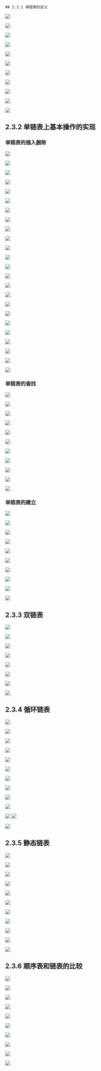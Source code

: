 	## 2.3.1 单链表的定义

![](images/Pasted%20image%2020250320201057.png)

![](images/Pasted%20image%2020250320201112.png)

![](images/Pasted%20image%2020250320201154.png)

![](images/Pasted%20image%2020250320201527.png)

![](images/Pasted%20image%2020250320201612.png)

![](images/Pasted%20image%2020250320201657.png)

![](images/Pasted%20image%2020250320201709.png)

![](images/Pasted%20image%2020250320201758.png)

![](images/Pasted%20image%2020250320201835.png)

![](images/Pasted%20image%2020250320201909.png)

![](images/Pasted%20image%2020250320201940.png)

## 2.3.2 单链表上基本操作的实现
### 单链表的插入删除

![](images/Pasted%20image%2020250320202046.png)

![](images/Pasted%20image%2020250320202134.png)

![](images/Pasted%20image%2020250320202228.png)

![](images/Pasted%20image%2020250320202420.png)

![](images/Pasted%20image%2020250320202458.png)

![](images/Pasted%20image%2020250320202554.png)

![](images/Pasted%20image%2020250320202653.png)

![](images/Pasted%20image%2020250320202712.png)

![](images/Pasted%20image%2020250320202725.png)

![](images/Pasted%20image%2020250320202802.png)

![](images/Pasted%20image%2020250320202822.png)

![](images/Pasted%20image%2020250320202906.png)

![](images/Pasted%20image%2020250320202932.png)

![](images/Pasted%20image%2020250320203009.png)

![](images/Pasted%20image%2020250320203054.png)

![](images/Pasted%20image%2020250320203118.png)

![](images/Pasted%20image%2020250320203242.png)

![](images/Pasted%20image%2020250320203319.png)

![](images/Pasted%20image%2020250320203349.png)

![](images/Pasted%20image%2020250320203407.png)

![](images/Pasted%20image%2020250320203450.png)

![](images/Pasted%20image%2020250320203502.png)

![](images/Pasted%20image%2020250320203540.png)

![](images/Pasted%20image%2020250320203558.png)

### 单链表的查找

![](images/Pasted%20image%2020250320203646.png)

![](images/Pasted%20image%2020250320203708.png)

![](images/Pasted%20image%2020250320203737.png)

![](images/Pasted%20image%2020250320203811.png)

![](images/Pasted%20image%2020250320203841.png)

![](images/Pasted%20image%2020250320203859.png)

![](images/Pasted%20image%2020250320204043.png)

![](images/Pasted%20image%2020250320204131.png)

![](images/Pasted%20image%2020250320204303.png)

![](images/Pasted%20image%2020250320204328.png)

![](images/Pasted%20image%2020250320204402.png)
### 单链表的建立

![](images/Pasted%20image%2020250320204723.png)

![](images/Pasted%20image%2020250320204739.png)

![](images/Pasted%20image%2020250320204913.png)

![](images/Pasted%20image%2020250320204944.png)

![](images/Pasted%20image%2020250320205131.png)

![](images/Pasted%20image%2020250320205159.png)

![](images/Pasted%20image%2020250320205218.png)

![](images/Pasted%20image%2020250320205306.png)

![](images/Pasted%20image%2020250320205408.png)

![](images/Pasted%20image%2020250320205453.png)


## 2.3.3 双链表

![](images/Pasted%20image%2020250321154545.png)

![](images/Pasted%20image%2020250321154616.png)

![](images/Pasted%20image%2020250321154709.png)

![](images/Pasted%20image%2020250321154751.png)

![](images/Pasted%20image%2020250321154903.png)

![](images/Pasted%20image%2020250321155003.png)

![](images/Pasted%20image%2020250321155049.png)

![](images/Pasted%20image%2020250321155105.png)

## 2.3.4 循环链表

![](images/Pasted%20image%2020250321155130.png)

![](images/Pasted%20image%2020250321155158.png)

![](images/Pasted%20image%2020250321155233.png)

![](images/Pasted%20image%2020250321155313.png)

![](images/Pasted%20image%2020250321155404.png)

![](images/Pasted%20image%2020250321155421.png)

![](images/Pasted%20image%2020250321155447.png)

![](images/Pasted%20image%2020250321155454.png)


![](images/Pasted%20image%2020250321155503.png)

![](images/Pasted%20image%2020250321155549.png)

![](images/Pasted%20image%2020250321155613.png)
![](images/Pasted%20image%2020250321155643.png)

![](images/Pasted%20image%2020250321155709.png)

## 2.3.5 静态链表

![](images/Pasted%20image%2020250321155737.png)

![](images/Pasted%20image%2020250321155830.png)

![](images/Pasted%20image%2020250321155854.png)

![](images/Pasted%20image%2020250321155926.png)

![](images/Pasted%20image%2020250321160004.png)

![](images/Pasted%20image%2020250321160029.png)

![](images/Pasted%20image%2020250321160106.png)

![](images/Pasted%20image%2020250321160141.png)

![](images/Pasted%20image%2020250321160354.png)

![](images/Pasted%20image%2020250321160410.png)

![](images/Pasted%20image%2020250321160507.png)

## 2.3.6 顺序表和链表的比较

![](images/Pasted%20image%2020250321160546.png)

![](images/Pasted%20image%2020250321160607.png)

![](images/Pasted%20image%2020250321160657.png)

![](images/Pasted%20image%2020250321160743.png)

![](images/Pasted%20image%2020250321160842.png)

![](images/Pasted%20image%2020250321160956.png)

![](images/Pasted%20image%2020250321161114.png)

![](images/Pasted%20image%2020250321161151.png)

![](images/Pasted%20image%2020250321161234.png)

![](images/Pasted%20image%2020250321161319.png)






